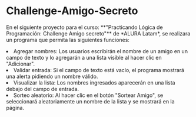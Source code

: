 <h1> Challenge-Amigo-Secreto </h1>
<p> En el siguiente proyecto para el curso: **"Practicando Lógica de Programación: Challenge Amigo secreto"** de *ALURA Latam*, se realizara un programa que permita las siguientes funciones: </p>
    <li>Agregar nombres: Los usuarios escribirán el nombre de un amigo en un campo de texto y lo agregarán a una lista visible al hacer clic en "Adicionar".</li>
    <li>Validar entrada: Si el campo de texto está vacío, el programa mostrará una alerta pidiendo un nombre válido.</li>
    <li>Visualizar la lista: Los nombres ingresados aparecerán en una lista debajo del campo de entrada.</li>
    <li>Sorteo aleatorio: Al hacer clic en el botón "Sortear Amigo", se seleccionará aleatoriamente un nombre de la lista y se mostrará en la página.</li>